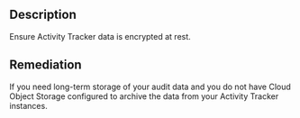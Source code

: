 ## Description

Ensure Activity Tracker data is encrypted at rest.

## Remediation

If you need long-term storage of your audit data and you do not have Cloud Object Storage configured to archive the data from your Activity Tracker instances. 